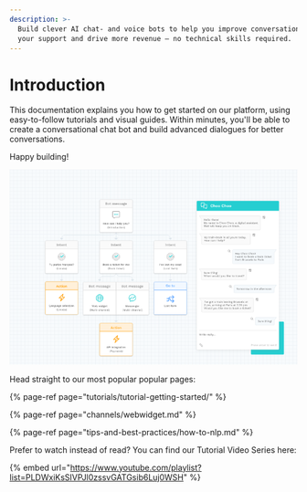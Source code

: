 ```yaml
---
description: >-
  Build clever AI chat- and voice bots to help you improve conversations, scale
  your support and drive more revenue – no technical skills required.
---
```


# Introduction

This documentation explains you how to get started on our platform, using easy-to-follow tutorials and visual guides. Within minutes, you'll be able to create a conversational chat bot and build advanced dialogues for better conversations.

Happy building!

![](.gitbook/assets/image%20%28160%29.png)

  
Head straight to our most popular popular pages:

{% page-ref page="tutorials/tutorial-getting-started/" %}

{% page-ref page="channels/webwidget.md" %}

{% page-ref page="tips-and-best-practices/how-to-nlp.md" %}

Prefer to watch instead of read? You can find our Tutorial Video Series here:

{% embed url="https://www.youtube.com/playlist?list=PLDWxiKsSIVPJl0zssvGATGsib6Luj0WSH" %}



